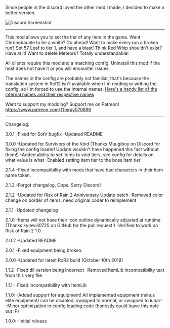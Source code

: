 Since people in the discord loved the other mod I made, I decided to make a better version.

![Discord Screenshot](https://i.imgur.com/RDzDmEp.png)

___
This mod allows you to set the tier of any item in the game. Want Chronobauble to be a white? Go ahead! Want to make every run a broken run? Set 57 Leaf to tier 1, and have a blast! Think Red Whip shouldn't exist? Have at it! Want to delete Meteors? Totally understandable!

All clients require this mod and a matching config. Uninstall this mod if the host does not have it or you will encounter issues.

The names in the config are probably not familiar, that's because the translation system in RoR2 isn't available when I'm reading or writing the config, so I'm forced to use the internal names. [Here's a handy list of the internal names and their respective names](https://riskofrain2-archive.fandom.com/wiki/Item_ID_List)


Want to support my modding? Support me on Patreon! https://www.patreon.com/Theray070696

___
Changelog:

3.0.1
-Fixed for SotV bugfix
-Updated README

3.0.0
-Updated for Survivors of the Void (Thanks Muugiboy on Discord for fixing the config loader! Update wouldn't have happened this fast without them!)
-Added ability to set items to void tiers, see config for details on what value is what
-Enabled setting item tier to the boss item tier

2.1.4
-Fixed incompatibility with mods that have bad characters in their item name token.

2.1.3
-Forgot changelog. Oops. Sorry Discord!

2.1.2
-Updated for Risk of Rain 2 Anniversary Update patch
-Removed color change on border of items, need original coder to reimplement

2.1.1
-Updated changelog

2.1.0
-Items will not have their icon outline dynamically adjusted at runtime. (Thanks kylewill0725 on GitHub for the pull request!)
-Verified to work on Risk of Rain 2 1.0

2.0.2
-Updated README

2.0.1
-Fixed equipment being broken.

2.0.0
-Updated for latest RoR2 build (October 10th 2019)

1.1.2
-Fixed dll version being incorrect
-Removed ItemLib incompatibility text from this very file

1.1.1:
-Fixed incompatibility with ItemLib

1.1.0:
-Added support for equipment! All implemented equipment (minus elite equipment) can be disabled, swapped to normal, or swapped to lunar!
-Minor optimization in config loading code (honestly could leave this note out :P)

1.0.0:
-Initial release